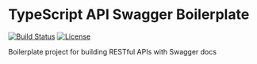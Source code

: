 # TypeScript API Swagger Boilerplate
[![Build Status](https://travis-ci.org/anttiviljami/typescript-api-swagger-boilerplate.svg?branch=master)](https://travis-ci.org/anttiviljami/typescript-api-swagger-boilerplate) [![License](http://img.shields.io/:license-mit-blue.svg)](http://anttiviljami.mit-license.org)

Boilerplate project for building RESTful APIs with Swagger docs
